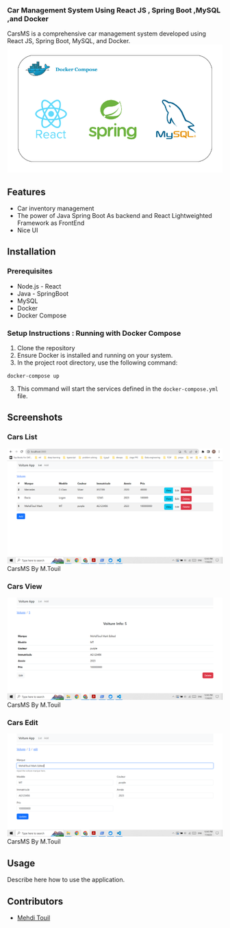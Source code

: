 ### Car Management System Using React JS , Spring Boot ,MySQL ,and Docker

CarsMS is a comprehensive car management system developed using React JS, Spring Boot, MySQL, and Docker.
![project ](react-cars-app.png)

## Features

- Car inventory management
- The power of Java Spring Boot As backend and React Lightweighted Framework as FrontEnd
- Nice UI

## Installation

### Prerequisites

- Node.js - React
- Java - SpringBoot
- MySQL
- Docker
- Docker Compose

### Setup Instructions :  Running with Docker Compose

1. Clone the repository
2. Ensure Docker is installed and running on your system.
3. In the project root directory, use the following command:
```
docker-compose up
```
3. This command will start the services defined in the `docker-compose.yml` file.

## Screenshots

### Cars List
![Cars List](Cars_list.png)
CarsMS By M.Touil

### Cars View
![Cars View](Cars_view.png)
CarsMS By M.Touil

### Cars Edit
![Cars Edit](Cars_edit.png)
CarsMS By M.Touil

## Usage

Describe here how to use the application.

## Contributors

- [Mehdi Touil](https://www.linkedin.com/in/mehditouil)
